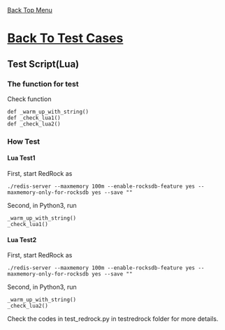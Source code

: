 [Back Top Menu](../README.md) 

# [Back To Test Cases](test_en.md)

## Test Script(Lua)

### The function for test

Check function
```
def _warm_up_with_string()
def _check_lua1()
def _check_lua2()
```

### How Test

#### Lua Test1

First, start RedRock as
```
./redis-server --maxmemory 100m --enable-rocksdb-feature yes --maxmemory-only-for-rocksdb yes --save ""
```
Second, in Python3, run
```
_warm_up_with_string()
_check_lua1()
```

#### Lua Test2

First, start RedRock as
```
./redis-server --maxmemory 100m --enable-rocksdb-feature yes --maxmemory-only-for-rocksdb yes --save ""
```
Second, in Python3, run
```
_warm_up_with_string()
_check_lua2()
```

Check the codes in test_redrock.py in testredrock folder for more details.